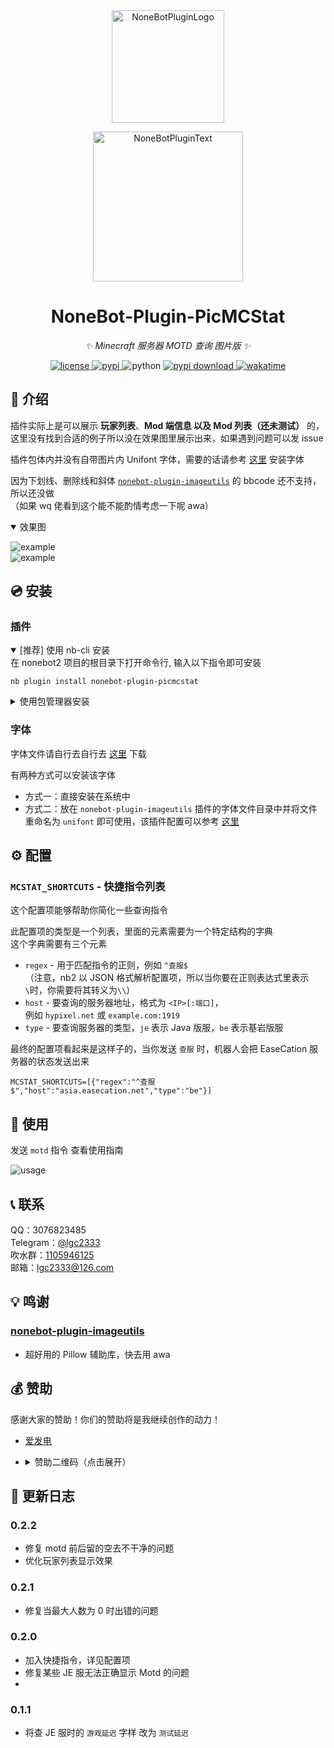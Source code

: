 <div align="center">
  <a href="https://v2.nonebot.dev/store"><img src="readme/picmcstat.png" width="180" height="180" alt="NoneBotPluginLogo"></a>
  <br>
  <p><img src="https://raw.githubusercontent.com/A-kirami/nonebot-plugin-template/resources/NoneBotPlugin.svg" width="240" alt="NoneBotPluginText"></p>
</div>

<div align="center">

# NoneBot-Plugin-PicMCStat

_✨ Minecraft 服务器 MOTD 查询 图片版 ✨_

<a href="./LICENSE">
    <img src="https://img.shields.io/github/license/lgc2333/nonebot-plugin-picmcstat.svg" alt="license">
</a>
<a href="https://pypi.python.org/pypi/nonebot-plugin-picmcstat">
    <img src="https://img.shields.io/pypi/v/nonebot-plugin-picmcstat.svg" alt="pypi">
</a>
<img src="https://img.shields.io/badge/python-3.8+-blue.svg" alt="python">
<a href="https://pypi.python.org/pypi/nonebot-plugin-picmcstat">
    <img src="https://img.shields.io/pypi/dm/nonebot-plugin-picmcstat" alt="pypi download">
</a>
<a href="https://wakatime.com/badge/user/b61b0f9a-f40b-4c82-bc51-0a75c67bfccf/project/5bc0f141-d1ec-430a-8d21-0e312188fdae">
  <img src="https://wakatime.com/badge/user/b61b0f9a-f40b-4c82-bc51-0a75c67bfccf/project/5bc0f141-d1ec-430a-8d21-0e312188fdae.svg" alt="wakatime">
</a>

</div>

## 📖 介绍

插件实际上是可以展示 **玩家列表**、**Mod 端信息 以及 Mod 列表（还未测试）** 的，这里没有找到合适的例子所以没在效果图里展示出来，如果遇到问题可以发 issue

插件包体内并没有自带图片内 Unifont 字体，需要的话请参考 [这里](#字体) 安装字体

因为下划线、删除线和斜体 [`nonebot-plugin-imageutils`](https://github.com/noneplugin/nonebot-plugin-imageutils) 的 bbcode 还不支持，所以还没做  
（如果 wq 佬看到这个能不能酌情考虑一下呢 awa）

<details open>
<summary>效果图</summary>

![example](readme/example.png)  
![example](readme/example_je.png)

</details>

## 💿 安装

### 插件

<details open>
<summary>[推荐] 使用 nb-cli 安装</summary>
在 nonebot2 项目的根目录下打开命令行, 输入以下指令即可安装

    nb plugin install nonebot-plugin-picmcstat

</details>

<details>
<summary>使用包管理器安装</summary>
在 nonebot2 项目的插件目录下, 打开命令行, 根据你使用的包管理器, 输入相应的安装命令

<details>
<summary>pip</summary>

    pip install nonebot-plugin-picmcstat

</details>
<details>
<summary>pdm</summary>

    pdm add nonebot-plugin-picmcstat

</details>
<details>
<summary>poetry</summary>

    poetry add nonebot-plugin-picmcstat

</details>
<details>
<summary>conda</summary>

    conda install nonebot-plugin-picmcstat

</details>

打开 nonebot2 项目的 `bot.py` 文件, 在其中写入

    nonebot.load_plugin('nonebot_plugin_picmcstat')

</details>

### 字体

字体文件请自行去自行去 [这里](http://ftp.gnu.org/gnu/unifont/unifont-15.0.01/unifont-15.0.01.ttf) 下载

有两种方式可以安装该字体

- 方式一：直接安装在系统中
- 方式二：放在 `nonebot-plugin-imageutils` 插件的字体文件目录中并将文件重命名为 `unifont` 即可使用，该插件配置可以参考 [这里](https://github.com/noneplugin/nonebot-plugin-imageutils#%E9%85%8D%E7%BD%AE%E5%AD%97%E4%BD%93)

## ⚙️ 配置

### `MCSTAT_SHORTCUTS` - 快捷指令列表

这个配置项能够帮助你简化一些查询指令

此配置项的类型是一个列表，里面的元素需要为一个特定结构的字典  
这个字典需要有三个元素

- `regex` - 用于匹配指令的正则，例如 `^查服$`  
  （注意，nb2 以 JSON 格式解析配置项，所以当你要在正则表达式里表示`\`时，你需要将其转义为`\\`）
- `host` - 要查询的服务器地址，格式为 `<IP>[:端口]`，  
  例如 `hypixel.net` 或 `example.com:1919`
- `type` - 要查询服务器的类型，`je` 表示 Java 版服，`be` 表示基岩版服

最终的配置项看起来是这样子的，当你发送 `查服` 时，机器人会把 EaseCation 服务器的状态发送出来

```env
MCSTAT_SHORTCUTS=[{"regex":"^查服$","host":"asia.easecation.net","type":"be"}]
```

## 🎉 使用

发送 `motd` 指令 查看使用指南

![usage](readme/usage.png)

## 📞 联系

QQ：3076823485  
Telegram：[@lgc2333](https://t.me/lgc2333)  
吹水群：[1105946125](https://jq.qq.com/?_wv=1027&k=Z3n1MpEp)  
邮箱：<lgc2333@126.com>

## 💡 鸣谢

### [nonebot-plugin-imageutils](https://github.com/noneplugin/nonebot-plugin-imageutils)

- 超好用的 Pillow 辅助库，快去用 awa

## 💰 赞助

感谢大家的赞助！你们的赞助将是我继续创作的动力！

- [爱发电](https://afdian.net/@lgc2333)
- <details>
    <summary>赞助二维码（点击展开）</summary>

  ![讨饭](https://raw.githubusercontent.com/lgc2333/ShigureBotMenu/master/src/imgs/sponsor.png)

  </details>

## 📝 更新日志

### 0.2.2

- 修复 motd 前后留的空去不干净的问题
- 优化玩家列表显示效果

### 0.2.1

- 修复当最大人数为 0 时出错的问题

### 0.2.0

- 加入快捷指令，详见配置项
- 修复某些 JE 服无法正确显示 Motd 的问题
- 
### 0.1.1

- 将查 JE 服时的 `游戏延迟` 字样 改为 `测试延迟`
